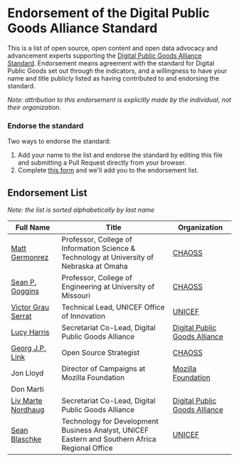 # Endorsement of the Digital Public Goods Alliance Standard

This is a list of open source, open content and open data advocacy and advancement experts 
supporting the [Digital Public Goods Alliance Standard](standard.md). Endorsement means agreement
with the standard for Digital Public Goods set out through the indicators, and a willingness to 
have your name and title publicly listed as having contributed to and endorsing the standard. 

*Note: attribution to this endorsement is explicitly made by the individual, not their organization.*

### Endorse the standard

Two ways to endorse the standard: 

1. Add your name to the list and endorse the standard by editing this file and submitting a Pull Request directly from your browser. 
2. Complete [this form](https://forms.gle/knVvbv4mLfxkHtFS8) and we'll add you to the endorsement list.  

## Endorsement List

*Note: the list is sorted alphabetically by last name*

Full Name | Title | Organization 
--- | --- | ---
[Matt Germonrez](https://github.com/germonprez) | Professor, College of Information Science & Technology at University of Nebraska at Omaha | [CHAOSS](https://chaoss.community/)
[Sean P. Goggins](https://github.com/sgoggins) | Professor, College of Engineering at University of Missouri | [CHAOSS](https://chaoss.community/)
[Victor Grau Serrat](https://github.com/lacabra) | Technical Lead, UNICEF Office of Innovation | [UNICEF](https://www.unicef.org/innovation/)
[Lucy Harris](https://github.com/lucyeoh) | Secretariat Co-Lead, Digital Public Goods Alliance | [Digital Public Goods Alliance](https://digitalpublicgoods.net)
[Georg J.P. Link](https://github.com/GeorgLink) | Open Source Strategist | [CHAOSS](https://chaoss.community/)
Jon Lloyd | Director of Campaigns at Mozilla Foundation | [Mozilla Foundation](https://foundation.mozilla.org/en/)
Don Marti | |
[Liv Marte Nordhaug](https://github.com/livmarte) | Secretariat Co-Lead, Digital Public Goods Alliance | [Digital Public Goods Alliance](https://digitalpublicgoods.net)
[Sean Blaschke](https://github.com/seanblaschke) | Technology for Development Business Analyst, UNICEF Eastern and Southern Africa Regional Office | [UNICEF](https://www.unicef.org/)

